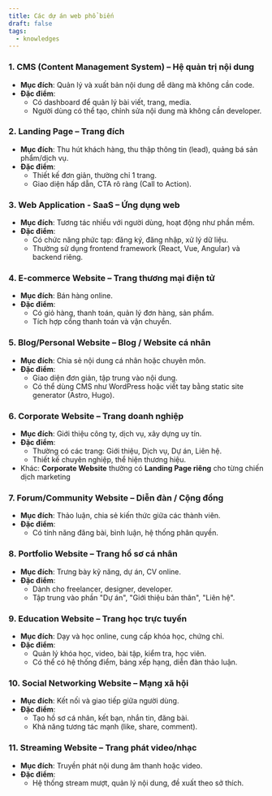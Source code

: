 ```yaml
---
title: Các dự án web phổ biến
draft: false
tags:
  - knowledges
---
```

### 1. **CMS (Content Management System) – Hệ quản trị nội dung**
- **Mục đích**: Quản lý và xuất bản nội dung dễ dàng mà không cần code.
- **Đặc điểm**:
    - Có dashboard để quản lý bài viết, trang, media.
    - Người dùng có thể tạo, chỉnh sửa nội dung mà không cần developer.

### 2. **Landing Page – Trang đích**
- **Mục đích**: Thu hút khách hàng, thu thập thông tin (lead), quảng bá sản phẩm/dịch vụ.
- **Đặc điểm**:
    - Thiết kế đơn giản, thường chỉ 1 trang.
    - Giao diện hấp dẫn, CTA rõ ràng (Call to Action).

### 3. **Web Application - SaaS – Ứng dụng web**
- **Mục đích**: Tương tác nhiều với người dùng, hoạt động như phần mềm.
- **Đặc điểm**:
    - Có chức năng phức tạp: đăng ký, đăng nhập, xử lý dữ liệu.
    - Thường sử dụng frontend framework (React, Vue, Angular) và backend riêng.

### 4. **E-commerce Website – Trang thương mại điện tử**
- **Mục đích**: Bán hàng online.
- **Đặc điểm**:
    - Có giỏ hàng, thanh toán, quản lý đơn hàng, sản phẩm.
    - Tích hợp cổng thanh toán và vận chuyển.

### 5. **Blog/Personal Website – Blog / Website cá nhân**
- **Mục đích**: Chia sẻ nội dung cá nhân hoặc chuyên môn.
- **Đặc điểm**:
    - Giao diện đơn giản, tập trung vào nội dung.
    - Có thể dùng CMS như WordPress hoặc viết tay bằng static site generator (Astro, Hugo).
        

### 6. **Corporate Website – Trang doanh nghiệp**
- **Mục đích**: Giới thiệu công ty, dịch vụ, xây dựng uy tín.
- **Đặc điểm**:
    - Thường có các trang: Giới thiệu, Dịch vụ, Dự án, Liên hệ.
    - Thiết kế chuyên nghiệp, thể hiện thương hiệu.
- Khác: **Corporate Website** thường có **Landing Page riêng** cho từng chiến dịch marketing

### 7. **Forum/Community Website – Diễn đàn / Cộng đồng**
- **Mục đích**: Thảo luận, chia sẻ kiến thức giữa các thành viên.
- **Đặc điểm**:
    - Có tính năng đăng bài, bình luận, hệ thống phân quyền.

### 8. **Portfolio Website – Trang hồ sơ cá nhân**
- **Mục đích**: Trưng bày kỹ năng, dự án, CV online.
- **Đặc điểm**:
    - Dành cho freelancer, designer, developer.
    - Tập trung vào phần "Dự án", "Giới thiệu bản thân", "Liên hệ".

### 9. **Education Website – Trang học trực tuyến**
- **Mục đích**: Dạy và học online, cung cấp khóa học, chứng chỉ.
- **Đặc điểm**:
    - Quản lý khóa học, video, bài tập, kiểm tra, học viên.
    - Có thể có hệ thống điểm, bảng xếp hạng, diễn đàn thảo luận.

### 10. **Social Networking Website – Mạng xã hội**
- **Mục đích**: Kết nối và giao tiếp giữa người dùng.
- **Đặc điểm**:
    - Tạo hồ sơ cá nhân, kết bạn, nhắn tin, đăng bài.
    - Khả năng tương tác mạnh (like, share, comment).

### 11. **Streaming Website – Trang phát video/nhạc**
- **Mục đích**: Truyền phát nội dung âm thanh hoặc video.
- **Đặc điểm**:
    - Hệ thống stream mượt, quản lý nội dung, đề xuất theo sở thích.
